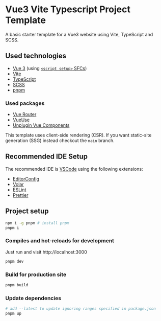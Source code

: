 # Vue3 Vite Typescript Project Template

A basic starter template for a Vue3 website using Vite, TypeScript and SCSS.

## Used technologies

- [Vue 3](https://vuejs.org/) (using [`<script setup>` SFCs](https://vuejs.org/api/sfc-script-setup.html))
- [Vite](https://vitejs.dev/)
- [TypeScript](https://www.typescriptlang.org/)
- [SCSS](https://sass-lang.com/)
- [pnpm](https://pnpm.io/)

### Used packages

- [Vue Router](https://router.vuejs.org/)
- [VueUse](https://vueuse.org/)
- [Unplugin Vue Components](https://www.npmjs.com/package/unplugin-vue-components)

This template uses client-side rendering (CSR). If you want static-site generation (SSG) instead checkout the `main` branch.

## Recommended IDE Setup

The recommended IDE is [VSCode](https://code.visualstudio.com/) using the following extensions:

- [EditorConfig](https://marketplace.visualstudio.com/items?itemName=EditorConfig.EditorConfig)
- [Volar](https://marketplace.visualstudio.com/items?itemName=vue.volar)
- [ESLint](https://marketplace.visualstudio.com/items?itemName=dbaeumer.vscode-eslint)
- [Prettier](https://marketplace.visualstudio.com/items?itemName=esbenp.prettier-vscode)

## Project setup

```bash
npm i -g pnpm # install pnpm
pnpm i
```

### Compiles and hot-reloads for development

Just run and visit http://localhost:3000

```bash
pnpm dev
```

### Build for production site

```bash
pnpm build
```

### Update dependencies

```bash
# add --latest to update ignoring ranges specified in package.json
pnpm up
```
